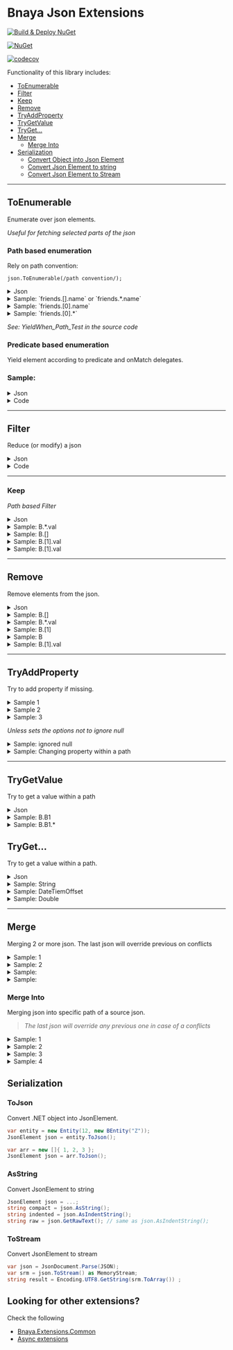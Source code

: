 # Bnaya Json Extensions  

[![Build & Deploy NuGet](https://github.com/bnayae/Bnaya.Extensions.Json/actions/workflows/Deploy.yml/badge.svg)](https://github.com/bnayae/Bnaya.Extensions.Json/actions/workflows/Deploy.yml)  

[![NuGet](https://img.shields.io/nuget/v/Bnaya.Extensions.Json.svg)](https://www.nuget.org/packages/Bnaya.Extensions.Json/) 

[![codecov](https://codecov.io/gh/bnayae/Bnaya.Extensions.Json/branch/main/graph/badge.svg?token=TPKF0JUWNT)](https://codecov.io/gh/bnayae/Bnaya.Extensions.Json)

Functionality of this library includes:

- [ToEnumerable](#ToEnumerable)
- [Filter](#Filter)
- [Keep](#Keep)
- [Remove](#Remove)
- [TryAddProperty](#TryAddProperty)
- [TryGetValue](#TryGetValue)
- [TryGet...](#tryget)
- [Merge](#Merge)
  - [Merge Into](#Merge-Into)
- [Serialization](#Serialization)
  - [Convert Object into Json Element](#ToJson)
  - [Convert Json Element to string](#AsString)
  - [Convert Json Element to Stream](#ToStream)

---

## ToEnumerable 

Enumerate over json elements.

*Useful for fetching selected parts of the json* 

### Path based enumeration

Rely on path convention:

`json.ToEnumerable(/path convention/);`


<details><summary>Json</summary>
<blockquote>

``` json
{
  "friends": [
    {
      "name": "Yaron",    
      "id": 1
    },
    {
      "name": "Aviad",   
      "id": 2
    }
  ]
}
```

</blockquote>
</details>


<details><summary>Sample: `friends.[].name` or `friends.*.name`</summary>
<blockquote>

``` cs
var items = source.ToEnumerable("friends.[].name");
```
OR
``` cs
var items = source.ToEnumerable("friends.*.name");
```

RESULT
``` json
["Yaron", "Aviad"]
```

</blockquote>
</details>

<details><summary>Sample: `friends.[0].name`</summary>
<blockquote>

``` cs
var items = source.ToEnumerable("friends.[0].name");
```

RESULT
``` json
["Yaron"]
```

</blockquote>
</details>

<details><summary>Sample: `friends.[0].*`</summary>
<blockquote>

``` cs
var items = source.ToEnumerable("friends.[0].*");
```

RESULT
``` json
["Yaron",1]
```

</blockquote>
</details>

*See: YieldWhen_Path_Test in the source code*

### Predicate based enumeration

Yield element according to predicate and onMatch delegates.  

### Sample:

<details><summary>Json</summary>
<blockquote>

``` json
{
    "projects": [ {
        "key": "cloud-d",
        "duration": 8
    }, {
    "users": [{
        "rank": {
            "job": 10,
            "relationship": {
                "projects": [
                    { "key": "cloud-d", "team": 5 },
                    { "key": "cloud-x", "team": 32 }
                ]
            }
        },
    }]
}
```

</blockquote>
</details>

<details><summary>Code</summary>
<blockquote>

``` cs
TraverseInstruction Predicate(JsonElement current, IImmutableList<string> breadcrumbs)
{
    if (breadcrumbs.Count < 4)
        return ToChildren;

    if (breadcrumbs[^4] == "relationship" &&
        breadcrumbs[^3] == "projects" &&
        breadcrumbs[^1] == "key")
    {
        return new TraverseInstruction(Stop, TraverseAction.Take);
    }

    return ToChildren;
}
var items = source.ToEnumerable(Predicate);
```

</blockquote>
</details>

---

## Filter

Reduce (or modify) a json

<details><summary>Json</summary>
<blockquote>

JSON:
``` json
{
  "A": 10,
  "B": [
    { "Val": 40 },
    { "Val": 20 },
    { "Factor": 20 }
  ],
  "C": [0, 25, 50, 100 ],
  "Note": "Re-shape json"
}
```

</blockquote>
</details>


<details><summary>Code</summary>
<blockquote>

``` cs

TraverseInstruction Strategy(
                JsonElement e,
                IImmutableList<string> breadcrumbs)
{ 
    if (e.ValueKind == JsonValueKind.Number)
    {
        var val = e.GetInt32();
        if (val > 30)
            return TraverseInstruction.TakeOrReplace;
        return TraverseInstruction.SkipToSibling;
    }
    if (e.ValueKind == JsonValueKind.Array || e.ValueKind == JsonValueKind.Object)
        return TraverseInstruction.ToChildren;
    return TraverseInstruction.TakeOrReplace;
}

JsonElement target = source.Filter(Strategy);
```
Will result in:
``` cs
{
  "B": [ { "Val": 40 }],
  "C": [ 50, 100 ],
  "Note": "Re-shape json"
}
```

</blockquote>
</details>

---

### Keep

*Path based Filter*


<details><summary>Json</summary>
<blockquote>
``` json
{
  "A": 10,
  "B": [
    { "Val": 40 },
    { "Val": 20 },
    { "Factor": 20 }
  ],
  "C": [0, 25, 50, 100 ],
  "Note": "Re-shape json"
}
```

</blockquote>
</details>

<details><summary>Sample: B.*.val</summary>
<blockquote>

``` cs
var target = source.Keep("B.*.val");
```

RESULT

``` json
{"B":[{"Val":40},{"Val":20}]}
```

</blockquote>
</details>



<details><summary>Sample: B.[]</summary>
<blockquote>

``` cs
var target = source.Keep("B.[]");
```

RESULT

``` json
{"B":[{"Val":40},{"Val":20},{"Factor":20}]}
```

</blockquote>
</details>



<details><summary>Sample: B.[1].val</summary>
<blockquote>

``` cs
var target = source.Keep("B.[].Factor");
```

RESULT

``` json
{"B":[{"Factor":20}]}
```

</blockquote>
</details>

<details><summary>Sample: B.[1].val</summary>
<blockquote>

``` cs
var target = source.Keep("B.[1].val");
```

RESULT

``` json
{"B":[{"Val":20}]}
```

</blockquote>
</details>

---

## Remove

Remove elements from the json.

<details><summary>Json</summary>
<blockquote>

``` json
{
  "A": 10,
  "B": [
    { "Val": 40 },
    { "Val": 20 },
    { "Factor": 20 }
  ],
  "C": [0, 25, 50, 100 ],
  "Note": "Re-shape json"
}
```

</blockquote>
</details>

<details><summary>Sample: B.[]</summary>
<blockquote>

> ``` cs
> var target = source.Remove("B.[]");
> ```
> 
> RESULT
> 
> ``` json
> {"A":10,"C":[0,25,50,100],"Note":"Re-shape json"}
> ```

</blockquote>
</details>

<details><summary>Sample: B.*.val</summary>
<blockquote>

> ``` cs
> var target = source.Remove("B.*.val");
> ```
> 
> RESULT
> 
> ``` json
> {"A":10,"B":[{"Factor":20}],"C":[0,25,50,100],"Note":"Re-shape json"}
> ```

</blockquote>
</details>

<details><summary>Sample: B.[1]</summary>
<blockquote>

> ``` cs
> var target = source.Remove("B.[1]");
> ```
> 
> RESULT
> 
> ``` json
> {"A":10,"B":[{"Val":40},{"Factor":20}],"C":[0,25,50,100],"Note":"Re-shape json"}
> ```

</blockquote>
</details>

<details><summary>Sample: B</summary>
<blockquote>

> ``` cs
> var target = source.Remove("B");
> ```
> 
> RESULT
> 
> ``` json
> {"A":10,"C":[0,25,50,100],"Note":"Re-shape json"}
> ```

</blockquote>
</details>

<details><summary>Sample: B.[1].val</summary>
<blockquote>

> ``` cs
> var target = source.Remove("B.[1].val");
> ```
> 
> RESULT
> 
> ``` json
> {"A":10,"B":[{"Val":40},{"Val":20},{"Factor":20}],"C":[0,25,50,100],"Note":"Re-shape json"}
> ```

</blockquote>
</details>

---

## TryAddProperty

Try to add property if missing.


<details><summary>Sample 1</summary>
<blockquote>

```json
{ "A": 0, "B": 0 }
```

```cs
source.RootElement.TryAddProperty("C", 1);
```

Result in:
```json
{ "A": 0, "B": 0, "C": 1 }
```

</blockquote>
</details>

<details><summary>Sample 2</summary>
<blockquote>

```json
{ "A": 0, "B": 0, "C": 0 }
```

```cs
source.RootElement.TryAddProperty("C", 1);
```

Result in:
```json
{ "A": 0, "B": 0, "C": 0 }
```

</blockquote>
</details>

<details><summary>Sample: 3</summary>
<blockquote>

```json
{ "A": 0, "B": 0, "C": null }
```

```cs
var source = JsonDocument.Parse(json);
source.RootElement.TryAddProperty("C", 1);
```

Result in:
```json
{ "A": 0, "B": 0, "C": 1 }
```

</blockquote>
</details>

*Unless sets the options not to ignore null*


<details><summary>Sample: ignored null</summary>
<blockquote>

*Ignored null*

```cs
var options = new JsonPropertyModificatonOpions
{
    IgnoreNull = false
};
var source = JsonDocument.Parse(json);
source.RootElement.TryAddProperty("C", 1);
```

Result in:
```json
{ "A": 0, "B": 0, "C": null }
```

</blockquote>
</details>


<details><summary>Sample: Changing property within a path</summary>
<blockquote>

*Changing property within a path*

```json
{
  "X": {
    "Y": {
    	"A": 0,
    	"B": 0
    }
  },
  "Y": { "Q": 2 }
}
```

```cs
source.RootElement.TryAddProperty("X.Y", "C", 1);
```

Result in:
```json
{
  "X": {
      "Y": {
          "A": 0,
          "B": 0,  
          "C": 1
      }
  },
  "Y": { "Q": 2 }
}
```

</blockquote>
</details>

--- 

## TryGetValue

Try to get a value within a path


<details><summary>Json</summary>
<blockquote>

``` json
{
  "B": {
    "B1": ["Very", "Cool"],
    "B2": {
        "B21": {
          "B211": "OK"
        },
        "B22": 22,   
        "B23": true,
        "B24": 1.8,
        "B25": "2007-09-01T10:35:01",
        "B26": "2007-09-01T10:35:01+02"
    }
  }
}
```

</blockquote>
</details>

<details><summary>Sample: B.B1</summary>
<blockquote>

```cs
source.TryGetValue(out JsonElement value, "B.B1")
```

Result in:
```json
["Very","Cool"]
```

</blockquote>
</details>


<details><summary>Sample: B.B1.*</summary>
<blockquote>

```cs
source.TryGetValue(out JsonElement value, "B.B1.*")
```

Result in:
```json
Very
```

</blockquote>
</details>


## TryGet...

Try to get a value within a path.


<details><summary>Json</summary>
<blockquote>

``` json
{
  "B": {
    "B1": ["Very", "Cool"],
    "B2": {
        "B21": {
          "B211": "OK"
        },
        "B22": 22,   
        "B23": true,
        "B24": 1.8,
        "B25": "2007-09-01T10:35:01",
        "B26": "2007-09-01T10:35:01+02"
    }
  }
}
```

</blockquote>
</details>

<details><summary>Sample: String</summary>
<blockquote>

```cs
source.TryGetString(out JsonElement value, "B.B2.*.B211")
```

Result in: `OK`

</blockquote>
</details>

<details><summary>Sample: DateTiemOffset</summary>
<blockquote>

```cs
source.TryGetValue(out JsonElement value, "B.*.B26")
```

Result in: `2007-09-01T10:35:01+02`

</blockquote>
</details>

<details><summary>Sample: Double</summary>
<blockquote>

```cs
source.TryGetNumber(out double value, "B.B2.B24")
```

Result in: `1.8`

</blockquote>
</details>

---

## Merge

Merging 2 or more json.
The last json will override previous on conflicts

<details><summary>Sample: 1</summary>
<blockquote>

Source: `{ "A": 1 }` ,  Merged:  `{ "B": 2 }`

```cs
var target = source.Merge(merged);
```

Result in: `{"A":1,"b":2}`

</blockquote>
</details>


<details><summary>Sample: 2</summary>
<blockquote>

Source: `{ "A": 1 }` ,  Merged:  `{"B":2,"C":3}`

```cs
var target = source.Merge(merged);
```

Result in: `{ "A":1, "B":2, "C":3 }`

</blockquote>
</details>


<details><summary>Sample: </summary>
<blockquote>

Source: `{ "A": 1 }` ,  Merged1:  `{"B":2}` , Merged2: `{"C":3}`

```cs
var target = source.Merge(merged1, merged2);
```

Result in: `{ "A":1, "B":2, "C":3 }`

</blockquote>
</details>


<details><summary>Sample: </summary>
<blockquote>

Source: `{ "A": 1 }` 

```cs
var target = source.MergeObject(new { b = 2 });
```

Result in: `{"A":1, "B":2}`

</blockquote>
</details>

### Merge Into

Merging json into specific path of a source json.  
> *The last json will override any previous one in case of a conflicts*

<details><summary>Sample: 1</summary>
<blockquote>

Source
``` json
{ "A": 1, "B": { "B1":[1, 2, 3] }, "C": { "D": { "X":1, "Y":2 } } }
```

```cs
var target = source.MergeInto("C.D.X", 100);
```

Result in: `{ "A": 1, "B": { "B1":[1, 2, 3] }, "C": { "D": { "X":100, "Y":2 } } }`


</blockquote>
</details>

<details><summary>Sample: 2</summary>
<blockquote>

Source
``` json
{ "A": 1, "B": { "B1":[1, 2, 3] }, "C": { "D": { "X":1, "Y":2 } } }
```

Merged
``` json
{ "Z": 3}
```

```cs
var target = source.MergeInto("C.D", merged);
```

Result in: `{ "A": 1, "B": { "B1":[1, 2, 3] }, "C": { "D": { "X":1, "Y":2, "Z": 3 } } }`


</blockquote>
</details>

<details><summary>Sample: 3</summary>
<blockquote>

Source
``` json
{'A':1,'B': {'B1':1}}
```

Merged
``` json
{'B1':3, 'C':[1,2,3]}
```

```cs
var target = source.MergeInto("B", merged);
```

Result in: `{'A':1, 'B':{'B1':3, 'C':[1,2,3]}}`


</blockquote>
</details>

<details><summary>Sample: 4</summary>
<blockquote>

Source
``` json
{'A':1,'B':{'B1':[1,2,3]}}
```

```cs
var target = source.MergeInto("B.B1.[1]", 5);
```

Result in: `{'A':1, 'B':{'B1':[1,5,3]}}`


</blockquote>
</details>

## Serialization

### ToJson

Convert .NET object into JsonElement.

``` cs
var entity = new Entity(12, new BEntity("Z"));
JsonElement json = entity.ToJson();
```

``` cs
var arr = new []{ 1, 2, 3 };
JsonElement json = arr.ToJson();
```

### AsString

Convert JsonElement to string

``` cs
JsonElement json = ...;
string compact = json.AsString();
string indented = json.AsIndentString();
string raw = json.GetRawText(); // same as json.AsIndentString();
```

### ToStream

Convert JsonElement to stream 

``` cs
var json = JsonDocument.Parse(JSON);
var srm = json.ToStream() as MemoryStream;
string result = Encoding.UTF8.GetString(srm.ToArray()) ;
```

## Looking for other extensions?
Check the following
- [Bnaya.Extensions.Common](https://github.com/bnayae/Bnaya.Extensions.Common)
- [Async extensions](https://github.com/bnayae/Bnaya.CSharp.AsyncExtensions)

